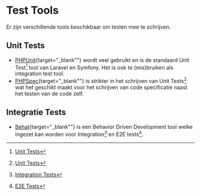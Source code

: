 Test Tools
==========

Er zijn verschillende tools beschikbaar om testen mee te schrijven.

## Unit Tests
- [PHPUnit](https://phpunit.de/){target="_blank""} wordt veel gebruikt en is de standaard Unit Test[^Unit Test] tool
van Laravel en Symfony. Het is ook te (mis)bruiken als integration test tool.
- [PHPSpec](http://phpspec.net/en/stable/){target="_blank""} is strikter in het schrijven van Unit Tests[^Unit Test] wat het geschikt
maakt voor het schrijven van code specificatie naast het testen van de code zelf.

## Integratie Tests
- [Behat](https://docs.behat.org/en/latest/){target="_blank""} is een Behavior Driven Development tool welke ingezet kan worden voor
Integration[^Integration Test] en E2E tests[^E2E Test].

[^Unit Test]: [Unit Tests](/tabs/Referenties/e2e-vs-unit-vs-integration-test/#unit-tests)
[^Integration Test]: [Integration Tests](/tabs/Referenties/e2e-vs-unit-vs-integration-test/#integration-tests)
[^E2E Test]: [E2E Tests](/tabs/Referenties/e2e-vs-unit-vs-integration-test/#e2e-tests)